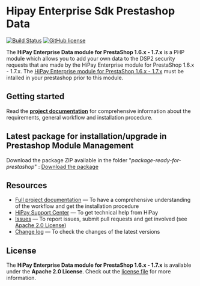 # Hipay Enterprise Sdk Prestashop Data
[![Build Status](https://hook.hipay.org/badge-ci/build/pi-ecommerce/hipay-enterprise-sdk-prestashop-data/develop?service=github)]()
[![GitHub license](https://img.shields.io/badge/license-Apache%202-blue.svg)](https://raw.githubusercontent.com/hipay/hipay-enterprise-sdk-prestashop-data/master/LICENSE.md)

The **HiPay Enterprise Data module for PrestaShop 1.6.x - 1.7.x** is a PHP module which allows you to add your own data to the DSP2 security requests that are made by the HiPay Enterprise module for PrestaShop 1.6.x - 1.7.x. The [HiPay Enterprise module for PrestaShop 1.6.x - 1.7.x][main-module] must be intalled in your prestashop prior to this module.

## Getting started

Read the **[project documentation][doc-home]** for comprehensive information about the requirements, general workflow and installation procedure.

## Latest package for installation/upgrade in Prestashop Module Management

Download the package ZIP available in the folder "_package-ready-for-prestashop_" : [Download the package](package-ready-for-prestashop/hipayenterprise-2.0.0-beta.zip)

## Resources
- [Full project documentation][doc-home] — To have a comprehensive understanding of the workflow and get the installation procedure
- [HiPay Support Center][hipay-help] — To get technical help from HiPay
- [Issues][project-issues] — To report issues, submit pull requests and get involved (see [Apache 2.0 License][project-license])
- [Change log][project-changelog] — To check the changes of the latest versions

## License

The **HiPay Enterprise Data module for PrestaShop 1.6.x - 1.7.x** is available under the **Apache 2.0 License**. Check out the [license file][project-license] for more information.

[doc-home]: https://developer.hipay.com/doc/hipay-enterprise-sdk-prestashop/

[hipay-help]: http://help.hipay.com

[main-module]: https://github.com/hipay/hipay-enterprise-sdk-prestashop/
[project-issues]: https://github.com/hipay/hipay-enterprise-sdk-prestashop-data/issues
[project-license]: LICENSE.md
[project-changelog]: CHANGELOG.md